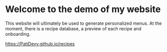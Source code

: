 # Welcome to the demo of my website

This website will ultimately be used to generate personalized menus.
At the moment, there is a recipe database, a preview of each recipe
and onboarding.

https://PatiDevv.github.io/recipes

